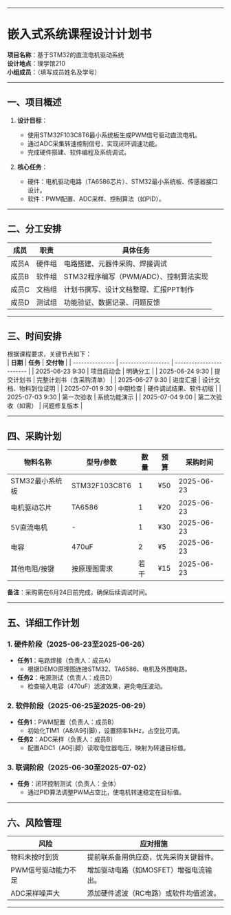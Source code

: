 
---

# **嵌入式系统课程设计计划书**  
**项目名称**：基于STM32的直流电机驱动系统  
**设计地点**：理学馆210  
**小组成员**：（填写成员姓名及学号）  

---

## **一、项目概述**  
1. **设计目标**：  
   - 使用STM32F103C8T6最小系统板生成PWM信号驱动直流电机。  
   - 通过ADC采集转速控制信号，实现闭环调速功能。  
   - 完成硬件搭建、软件编程及系统调试。  

2. **核心任务**：  
   - 硬件：电机驱动电路（TA6586芯片）、STM32最小系统板、传感器接口设计。  
   - 软件：PWM配置、ADC采样、控制算法（如PID）。  

---

## **二、分工安排**  
| **成员** | **职责** | **具体任务**                           |
| -------- | -------- | -------------------------------------- |
| 成员A    | 硬件组   | 电路搭建、元器件采购、焊接调试         |
| 成员B    | 软件组   | STM32程序编写（PWM/ADC）、控制算法实现 |
| 成员C    | 文档组   | 计划书撰写、设计文档整理、汇报PPT制作  |
| 成员D    | 测试组   | 功能验证、数据记录、问题反馈           |

---

## **三、时间安排**  
根据课程要求，关键节点如下：  
| **日期**        | **任务**           | **交付物**               |
| --------------- | ------------------ | ------------------------ |
| 2025-06-23 9:30 | 项目启动会         | 明确分工                 |
| 2025-06-24 9:30 | 提交计划书         | 完整计划书（含采购清单） |
| 2025-06-27 9:30 | 进度汇报           | 设计文档、物料到位证明   |
| 2025-07-01 9:30 | 中期检查           | 硬件调试结果、软件初版   |
| 2025-07-03 9:30 | 第一次验收         | 系统功能演示             |
| 2025-07-04 9:00 | 第二次验收（如需） | 问题修复版本             |

---

## **四、采购计划**  
| **物料名称**    | **型号/参数** | **数量** | **预算** | **采购时间** |
| --------------- | ------------- | -------- | -------- | ------------ |
| STM32最小系统板 | STM32F103C8T6 | 1        | ¥50      | 2025-06-23   |
| 电机驱动芯片    | TA6586        | 1        | ¥20      | 2025-06-23   |
| 5V直流电机      | -             | 1        | ¥30      | 2025-06-23   |
| 电容            | 470uF         | 2        | ¥5       | 2025-06-23   |
| 其他电阻/按键   | 按原理图需求  | 若干     | ¥15      | 2025-06-23   |

**备注**：采购需在6月24日前完成，确保后续调试时间。  

---

## **五、详细工作计划**  
### **1. 硬件阶段（2025-06-23至2025-06-26）**  
- **任务1**：电路焊接（负责人：成员A）  
  - 根据DEMO原理图连接STM32、TA6586、电机及外围电路。  
- **任务2**：电源测试（负责人：成员D）  
  - 检查输入电容（470uF）滤波效果，避免电压波动。  

### **2. 软件阶段（2025-06-25至2025-06-29）**  
- **任务1**：PWM配置（负责人：成员B）  
  - 初始化TIM1（A8/A9引脚），设置频率1kHz，占空比可调。  
- **任务2**：ADC采样（负责人：成员B）  
  - 配置ADC1（A0引脚）读取电位器电压，映射为转速目标值。  

### **3. 联调阶段（2025-06-30至2025-07-02）**  
- **任务**：闭环控制测试（负责人：全体）  
  - 通过PID算法调整PWM占空比，使电机转速稳定在目标值。  

---

## **六、风险管理**  
| **风险**            | **应对措施**                           |
| ------------------- | -------------------------------------- |
| 物料未按时到货      | 提前联系备用供应商，优先采购关键器件。 |
| PWM信号驱动能力不足 | 增加驱动电路（如MOSFET）增强电流输出。 |
| ADC采样噪声大       | 添加硬件滤波（RC电路）或软件均值滤波。 |

---

  

